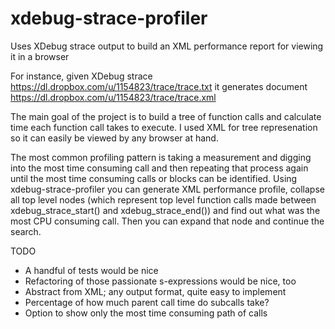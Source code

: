 xdebug-strace-profiler
======================

Uses XDebug strace output to build an XML performance report for viewing it in a browser

For instance, given XDebug strace https://dl.dropbox.com/u/1154823/trace/trace.txt it
generates document https://dl.dropbox.com/u/1154823/trace/trace.xml

The main goal of the project is to build a tree of function calls and calculate time each function call takes to execute. I used XML for tree represenation so it can easily be viewed by any browser at hand.

The most common profiling pattern is taking a measurement and digging into the most time consuming call and then repeating that process again until the most time consuming calls or blocks can be identified. Using xdebug-strace-profiler you can generate XML performance profile, collapse all top level nodes (which represent top level function calls made between xdebug_strace_start() and xdebug_strace_end()) and find out what was the most CPU consuming call. Then you can expand that node and continue the search.

TODO
* A handful of tests would be nice
* Refactoring of those passionate s-expressions would be nice, too
* Abstract from XML; any output format, quite easy to implement
* Percentage of how much parent call time do subcalls take?
* Option to show only the most time consuming path of calls